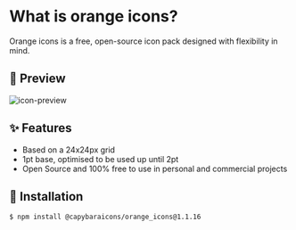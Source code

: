 # What is orange icons?

Orange icons is a free, open-source icon pack designed with flexibility in mind.

## 👀 Preview

![icon-preview](https://github.com/user-attachments/assets/55448558-4cae-4e5e-b493-99c0213308c1)

## ✨ Features

- Based on a 24x24px grid
- 1pt base, optimised to be used up until 2pt
- Open Source and 100% free to use in personal and commercial projects

## 📘 Installation
```
$ npm install @capybaraicons/orange_icons@1.1.16
```
